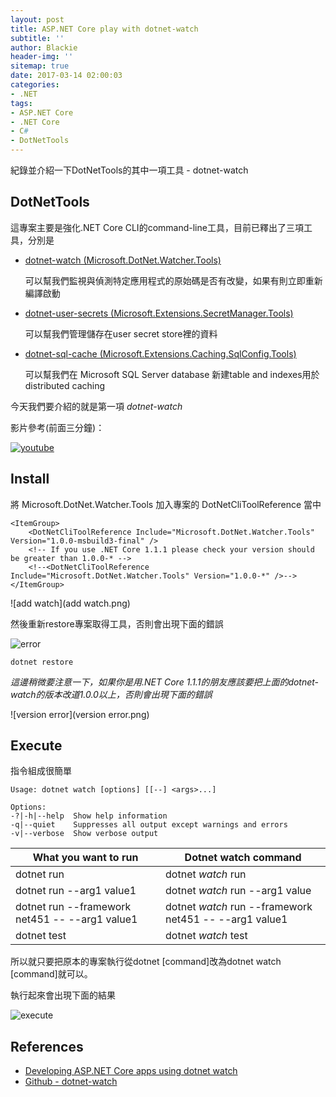 ```yaml
---
layout: post
title: ASP.NET Core play with dotnet-watch
subtitle: ''
author: Blackie
header-img: ''
sitemap: true
date: 2017-03-14 02:00:03
categories:
- .NET
tags: 
- ASP.NET Core
- .NET Core
- C#
- DotNetTools
---
```


紀錄並介紹一下DotNetTools的其中一項工具 - dotnet-watch

<!-- More -->

## DotNetTools ##

這專案主要是強化.NET Core CLI的command-line工具，目前已釋出了三項工具，分別是

- [dotnet-watch (Microsoft.DotNet.Watcher.Tools)](https://github.com/aspnet/DotNetTools/tree/dev/src/Microsoft.DotNet.Watcher.Tools)

    可以幫我們監視與偵測特定應用程式的原始碼是否有改變，如果有則立即重新編譯啟動    

- [dotnet-user-secrets (Microsoft.Extensions.SecretManager.Tools)](https://github.com/aspnet/DotNetTools/tree/dev/src/Microsoft.Extensions.SecretManager.Tools)

    可以幫我們管理儲存在user secret store裡的資料

- [dotnet-sql-cache (Microsoft.Extensions.Caching.SqlConfig.Tools)](https://github.com/aspnet/DotNetTools/tree/dev/src/Microsoft.Extensions.Caching.SqlConfig.Tools)

    可以幫我們在 Microsoft SQL Server database 新建table and indexes用於distributed caching

今天我們要介紹的就是第一項 *dotnet-watch*

影片參考(前面三分鐘)：

[![youtube](youtube.png)](https://www.youtube.com/embed/48J9JLvesVE?ecver= "Adding dotnet-watch and Entity Framework Core 1.0 - Click to Watch!")

## Install ##

將 Microsoft.DotNet.Watcher.Tools 加入專案的 DotNetCliToolReference 當中

    <ItemGroup>
        <DotNetCliToolReference Include="Microsoft.DotNet.Watcher.Tools" Version="1.0.0-msbuild3-final" />
        <!-- If you use .NET Core 1.1.1 please check your version should be greater than 1.0.0-* -->
        <!--<DotNetCliToolReference Include="Microsoft.DotNet.Watcher.Tools" Version="1.0.0-*" />-->
    </ItemGroup>

![add watch](add watch.png)

然後重新restore專案取得工具，否則會出現下面的錯誤

![error](error.png)

    dotnet restore


*這邊稍微要注意一下，如果你是用.NET Core 1.1.1的朋友應該要把上面的dotnet-watch的版本改道1.0.0以上，否則會出現下面的錯誤*

![version error](version error.png)

## Execute ##

指令組成很簡單

    Usage: dotnet watch [options] [[--] <args>...]

    Options:
    -?|-h|--help  Show help information
    -q|--quiet    Suppresses all output except warnings and errors
    -v|--verbose  Show verbose output

| What you want to run  |  Dotnet watch command | 
|---|---|
| dotnet run  | dotnet *watch* run  |
| dotnet run --arg1 value1  | dotnet *watch* run --arg1 value  |
| dotnet run --framework net451 -- --arg1 value1  | dotnet *watch* run --framework net451 -- --arg1 value1  |
| dotnet test | 	dotnet *watch* test  |

所以就只要把原本的專案執行從dotnet [command]改為dotnet watch [command]就可以。

執行起來會出現下面的結果

![execute](execute.png)

## References ##

- [Developing ASP.NET Core apps using dotnet watch](https://docs.microsoft.com/en-us/aspnet/core/tutorials/dotnet-watch)
- [Github - dotnet-watch](https://github.com/aspnet/DotNetTools/blob/dev/src/Microsoft.DotNet.Watcher.Tools/README.md)